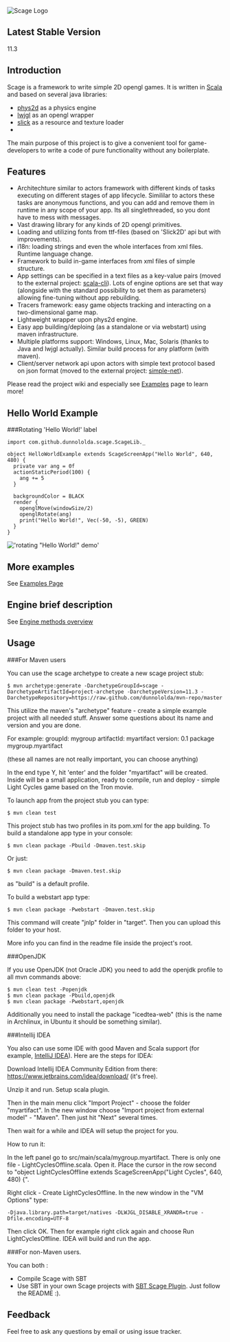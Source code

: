 ![Scage Logo](http://dl.dropbox.com/u/11297078/public_pics/scage-logo.png)

Latest Stable Version
---------------------

11.3

Introduction
------------

Scage is a framework to write simple 2D opengl games. It is written in [Scala](http://scala-lang.org/) and based on several java libraries:

 - [phys2d](https://code.google.com/p/phys2d/) as a physics engine
 - [lwjgl](http://lwjgl.org) as an opengl wrapper
 - [slick](https://code.google.com/p/phys2d/) as a resource and texture loader
 - 

The main purpose of this project is to give a convenient tool for game-developers to write a code of pure functionality without any boilerplate.

Features
--------

 - Architechture similar to actors framework with different kinds of tasks executing on different stages of app lifecycle. Simililar to actors these tasks are anonymous functions, and you can add and remove them in runtime in any scope of your app. Its all singlethreaded, so you dont have to mess with messages.
 - Vast drawing library for any kinds of 2D opengl primitives.
 - Loading and utilizing fonts from ttf-files (based on 'Slick2D' api but with improvements).
 - i18n: loading strings and even the whole interfaces from xml files. Runtime language change.
 - Framework to build in-game interfaces from xml files of simple structure.
 - App settings can be specified in a text files as a key-value pairs (moved to the external project: [scala-cli](https://github.com/dunnololda/scala-cli)). Lots of engine options are set that way (alongside with the standard possibility to set them as parameters) allowing fine-tuning without app rebuilding.
 - Tracers framework: easy game objects tracking and interacting on a two-dimensional game map.
 - Lightweight wrapper upon phys2d engine.
 - Easy app building/deploing (as a standalone or via webstart) using maven infrastructure.
 - Multiple platforms support: Windows, Linux, Mac, Solaris (thanks to Java and lwjgl actually). Similar build process for any platform (with maven).
 - Client/server network api upon actors with simple text protocol based on json format (moved to the external project: [simple-net](https://github.com/dunnololda/simple-net)).
 
Please read the project wiki and especially see [Examples](https://github.com/dunnololda/scage/wiki/Examples) page to learn more!

Hello World Example
-------------------

###Rotating 'Hello World!' label

    import com.github.dunnololda.scage.ScageLib._

    object HelloWorldExample extends ScageScreenApp("Hello World", 640, 480) {
      private var ang = 0f
      actionStaticPeriod(100) {
        ang += 5
      }

      backgroundColor = BLACK
      render {
        openglMove(windowSize/2)
        openglRotate(ang)
        print("Hello World!", Vec(-50, -5), GREEN)
      }
    }

!['rotating "Hello World!" demo'](http://dl.dropbox.com/u/11297078/public_pics/rotating_hello.png)

More examples
-------------

See [Examples Page](https://github.com/dunnololda/scage/wiki/Examples)

Engine brief description
------------------------

See [Engine methods overview](https://github.com/dunnololda/scage/wiki/Scage-methods-overview)

Usage
------------

###For Maven users

You can use the scage archetype to create a new scage project stub:

    $ mvn archetype:generate -DarchetypeGroupId=scage -DarchetypeArtifactId=project-archetype -DarchetypeVersion=11.3 -DarchetypeRepository=https://raw.github.com/dunnololda/mvn-repo/master

This utilize the maven's "archetype" feature - create a simple example project with all needed stuff. Answer some questions about its name and version and you are done.

For example:
groupId: mygroup
artifactId: myartifact
version: 0.1
package mygroup.myartifact

(these all names are not really important, you can choose anything)

In the end type Y, hit 'enter' and the folder "myartifact" will be created. Inside will be a small application, ready to compile, run and deploy - simple Light Cycles game based on the Tron movie.
    
To launch app from the project stub you can type:

    $ mvn clean test
    
This project stub has two profiles in its pom.xml for the app building. To build a standalone app type in your console:

    $ mvn clean package -Pbuild -Dmaven.test.skip
    
Or just:

    $ mvn clean package -Dmaven.test.skip

as "build" is a default profile.

To build a webstart app type:

    $ mvn clean package -Pwebstart -Dmaven.test.skip 
   
This command will create "jnlp" folder in "target". Then you can upload this folder to your host.

More info you can find in the readme file inside the project's root.

###OpenJDK

If you use OpenJDK (not Oracle JDK) you need to add the openjdk profile to all mvn commands above:

    $ mvn clean test -Popenjdk
    $ mvn clean package -Pbuild,openjdk
    $ mvn clean package -Pwebstart,openjdk

Additionally you need to install the package "icedtea-web" (this is the name in Archlinux, in Ubuntu it should be something similar).

###Intellij IDEA

You also can use some IDE with good Maven and Scala support (for example, [IntelliJ IDEA](http://www.jetbrains.com/idea/)). Here are the steps for IDEA:

Download Intellij IDEA Community Edition from there: https://www.jetbrains.com/idea/download/ (it's free).

Unzip it and run. Setup scala plugin.

Then in the main menu click "Import Project" - choose the folder "myartifact".
In the new window choose "Import project from external model" - "Maven". Then just hit "Next" several times.

Then wait for a while and IDEA will setup the project for you.

How to run it:

In the left panel go to src/main/scala/mygroup.myartifact. There is only one file - LightCyclesOffline.scala. Open it. Place the cursor in the row second to "object LightCyclesOffline extends ScageScreenApp("Light Cycles", 640, 480) {". 

Right click - Create LightCyclesOffline. In the new window in the "VM Options" type:

    -Djava.library.path=target/natives -DLWJGL_DISABLE_XRANDR=true -Dfile.encoding=UTF-8

Then click OK. Then for example right click again and choose Run LightCyclesOffline. IDEA will build and run the app.

###For non-Maven users.

You can both :
 - Compile Scage with SBT
 - Use SBT in your own Scage projects with [SBT Scage Plugin](https://github.com/mvallerie/sbt-scage-plugin). Just follow the README :).

Feedback
--------

Feel free to ask any questions by email or using issue tracker.


